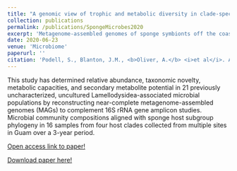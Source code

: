 ```yaml
---
title: "A genomic view of trophic and metabolic diversity in clade-specific <i>Lamellodysidea</i> sponge microbiomes"
collection: publications
permalink: /publications/SpongeMicrobes2020
excerpt: 'Metagenome-assembled genomes of sponge symbionts off the coast of Guam.'
date: 2020-06-23
venue: 'Microbiome'
paperurl: ''
citation: 'Podell, S., Blanton, J.M., <b>Oliver, A.</b> <i>et al</i>. A genomic view of trophic and metabolic diversity in clade-specific <i>Lamellodysidea</i> sponge microbiomes. <i>Microbiome</i> (2020).'
---
```

This study has determined relative abundance, taxonomic novelty, metabolic capacities, and secondary metabolite potential in 21 previously uncharacterized, uncultured Lamellodysidea-associated microbial populations by reconstructing near-complete metagenome-assembled genomes (MAGs) to complement 16S rRNA gene amplicon studies. Microbial community compositions aligned with sponge host subgroup phylogeny in 16 samples from four host clades collected from multiple sites in Guam over a 3-year period.

[Open access link to paper!](https://doi.org/10.1186/s40168-020-00877-y)

[Download paper here!](/files/SpongeMicrobes2020.pdf)